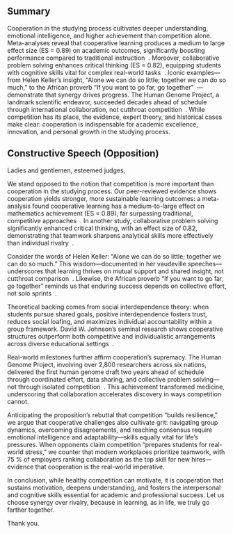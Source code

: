 ## Summary 

Cooperation in the studying process cultivates deeper understanding, emotional intelligence, and higher achievement than competition alone. Meta-analyses reveal that cooperative learning produces a medium to large effect size (ES = 0.89) on academic outcomes, significantly boosting performance compared to traditional instruction  . Moreover, collaborative problem solving enhances critical thinking (ES = 0.82), equipping students with cognitive skills vital for complex real-world tasks  . Iconic examples—from Helen Keller’s insight, “Alone we can do so little; together we can do so much,” to the African proverb “If you want to go far, go together”  —demonstrate that synergy drives progress. The Human Genome Project, a landmark scientific endeavor, succeeded decades ahead of schedule through international collaboration, not cutthroat competition  . While competition has its place, the evidence, expert theory, and historical cases make clear: cooperation is indispensable for academic excellence, innovation, and personal growth in the studying process. 

## Constructive Speech (Opposition) 

Ladies and gentlemen, esteemed judges, 

We stand opposed to the notion that competition is more important than cooperation in the studying process. Our peer-reviewed evidence shows cooperation yields stronger, more sustainable learning outcomes: a meta-analysis found cooperative learning has a medium-to-large effect on mathematics achievement (ES = 0.89), far surpassing traditional, competitive approaches  . In another study, collaborative problem solving significantly enhanced critical thinking, with an effect size of 0.82, demonstrating that teamwork sharpens analytical skills more effectively than individual rivalry  . 

Consider the words of Helen Keller: “Alone we can do so little; together we can do so much.” This wisdom—documented in her vaudeville speeches—underscores that learning thrives on mutual support and shared insight, not cutthroat comparison  . Likewise, the African proverb “If you want to go far, go together” reminds us that enduring success depends on collective effort, not solo sprints  . 

Theoretical backing comes from social interdependence theory: when students pursue shared goals, positive interdependence fosters trust, reduces social loafing, and maximizes individual accountability within a group framework. David W. Johnson’s seminal research shows cooperative structures outperform both competitive and individualistic arrangements across diverse educational settings  . 

Real-world milestones further affirm cooperation’s supremacy. The Human Genome Project, involving over 2,800 researchers across six nations, delivered the first human genome draft two years ahead of schedule through coordinated effort, data sharing, and collective problem solving—not through isolated competition  . This achievement transformed medicine, underscoring that collaboration accelerates discovery in ways competition cannot. 

Anticipating the proposition’s rebuttal that competition “builds resilience,” we argue that cooperative challenges also cultivate grit: navigating group dynamics, overcoming disagreements, and reaching consensus require emotional intelligence and adaptability—skills equally vital for life’s pressures. When opponents claim competition “prepares students for real-world stress,” we counter that modern workplaces prioritize teamwork, with 75 % of employers ranking collaboration as the top skill for new hires—evidence that cooperation is the real-world imperative. 

In conclusion, while healthy competition can motivate, it is cooperation that sustains motivation, deepens understanding, and fosters the interpersonal and cognitive skills essential for academic and professional success. Let us choose synergy over rivalry, because in learning, as in life, we truly go farther together. 

Thank you.

